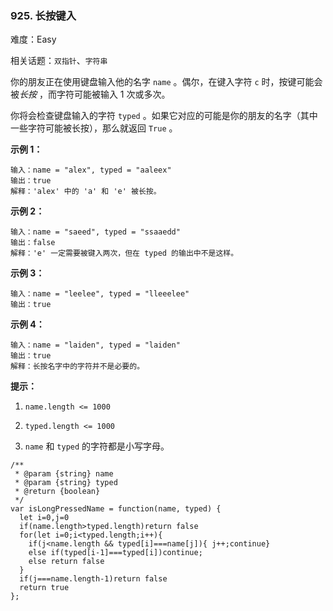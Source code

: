 ### 925. 长按键入

难度：Easy

相关话题：`双指针`、`字符串`

你的朋友正在使用键盘输入他的名字 `name` 。偶尔，在键入字符 `c` 时，按键可能会被*长按* ，而字符可能被输入 1 次或多次。



你将会检查键盘输入的字符 `typed` 。如果它对应的可能是你的朋友的名字（其中一些字符可能被长按），那么就返回 `True` 。







**示例 1：** 



```
输入：name = "alex", typed = "aaleex"
输出：true
解释：'alex' 中的 'a' 和 'e' 被长按。
```


**示例 2：** 



```
输入：name = "saeed", typed = "ssaaedd"
输出：false
解释：'e' 一定需要被键入两次，但在 typed 的输出中不是这样。
```


**示例 3：** 



```
输入：name = "leelee", typed = "lleeelee"
输出：true
```


**示例 4：** 



```
输入：name = "laiden", typed = "laiden"
输出：true
解释：长按名字中的字符并不是必要的。
```






**提示：** 




1.  `name.length <= 1000` 

2.  `typed.length <= 1000` 

3.  `name`  和 `typed` 的字符都是小写字母。












```
/**
 * @param {string} name
 * @param {string} typed
 * @return {boolean}
 */
var isLongPressedName = function(name, typed) {
  let i=0,j=0
  if(name.length>typed.length)return false
  for(let i=0;i<typed.length;i++){
    if(j<name.length && typed[i]===name[j]){ j++;continue}
    else if(typed[i-1]===typed[i])continue;
    else return false
  }
  if(j===name.length-1)return false
  return true
};
```

